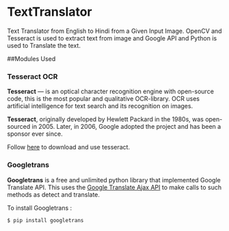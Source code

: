 # TextTranslator

Text Translator from English to Hindi from a Given Input Image. OpenCV and Tesseract is used to extract text from image and Google API and Python is used to Translate the text.

##Modules Used

### Tesseract OCR

**Tesseract** — is an optical character recognition engine with open-source code, this is the most popular and qualitative OCR-library. OCR uses artificial intelligence for text search and its recognition on images.

**Tesseract**, originally developed by Hewlett Packard in the 1980s, was open-sourced in 2005. Later, in 2006, Google adopted the project and has been a sponsor ever since.

Follow [here](https://github.com/tesseract-ocr/tesseract) to download and use tesseract.

### Googletrans

**Googletrans** is a free and unlimited python library that implemented Google Translate API. This uses the [Google Translate Ajax API](https://translate.google.com/) to make calls to such methods as detect and translate.

To install Googletrans : 
```diff
$ pip install googletrans
```









